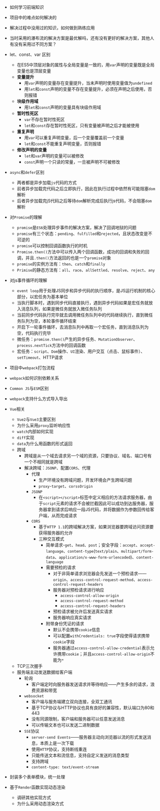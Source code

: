 * 如何学习前端知识
* 项目中的难点如何解决的
* 解决过程中没用过的知识，如何做到熟练应用
* 当时采用的瀑布流的解决方案是最优解吗，还有没有更好的解决方案，其他人有没有采用过不同方案？
* let、const、var 区别
  * 在ES5中顶层对象的属性与全局变量是一致的，用`var`声明的变量既是全局变量也是顶层变量
  * **变量提升**
    * 用`var`声明的变量存在变量提升，当未声明时使用变量值为`undefined`
    * 用`let`和`const`声明的变量不存在变量提升，必须在声明之后使用，否则报错
  * **块级作用域**
    * 用`let`和`const`声明的变量具有块级作用域
  * **暂时性死区**
    * `var`不存在暂时性死区
    * `let`和`const`存在暂时性死区，只有变量被声明之后才能被使用
  * **重复声明**
    * 用`var`可以重复声明变量，后一个变量覆盖前一个变量
    * `let`和`const`不能重复声明变量，否则报错
  * **修改声明的变量**
    * `let`和`var`声明的变量可以被修改
    * `const`声明一个只读的常量，一旦被声明不可被修改
* `async`和`defer`区别
  * 两者都是异步加载`js`代码的方式
  * 前者异步加载完代码之后立即执行，因此在执行过程中依然有可能阻塞`dom`解析
  * 后者异步加载完jS代码之后等待`dom`解析完成后执行js代码，不会阻塞`dom`解析
* 对`Promise`的理解
  * `promise`是`ES6`处理异步事件的解决方案，解决了回调地狱的问题
  * `promise`有三个状态：`pending`、`fulfilled`和`rejected`，且状态改变是不可逆的
  * `promise`可以控制回调函数执行的时机
  * `Promise.then()`方法中可以传入两个回调函数，成功的回调和失败的回调，并且`.then()`方法返回的也是一个`promise`对象
  * `promise`的实例方法有：`then`、`catch`和`finally`
  * `Primise`的静态方法有：`all`、`race`、`allSettled`、`resolve`、`reject`、`any`
* 对js事件循环的理解
  * `event loop`用于处理JS同步和异步代码的执行顺序，是JS运行机制的核心部分，以宏任务为基本单位
  * 当执行脚本时，遇到同步代码直接执行，遇到异步代码如果是宏任务就放入消息队列，如果是微任务就放入微任务队列
  * 当前同步代码执行完毕就去调用微任务队列中的代码继续执行，直到微任务队列为空，本轮事件循环结束
  * 开启下一轮事件循环，去消息队列中再取一个宏任务，直到消息队列为空，代码执行完毕
  * 微任务：`promise.then()`产生的异步任务、`MutationObserver`、`process.nextTick`方法中的回调函数
  * 宏任务：`script`、`Dom`操作、`UI`渲染、用户交互（点击、鼠标事件）、`setTimeout`、HTTP请求
* 项目中`webpack`打包流程
  
* `webpack`如何识别依赖关系
* `Common JS`与`ESM`区别
* `webpack`支持什么方式导入导出
* `Vue`相关
  * `Vue2`与`Vue3`主要区别
  * 为什么采用`proxy`监听响应性
  * `watch`内部如何实现
  * `diff`实现
  * `data`为什么用函数的形式返回
  * 跨域
    * 跨域是从一个域去请求另一个域的资源，只要协议、域名、端口号有一个不相同就是跨域
    * 解决跨域：`JSONP`、配置`CORS`、代理
      * 代理
        * 生产环境没有跨域问题，开发环境会产生跨域问题
        * `proxy`-`target`、`corssOrigin`
      * `JSONP`
        * 在`<script></script>`标签中定义相应的方法请求服务器，由于`script`元素的请求不会被拦截因此可以成功到达服务器，服务器拿到请求后响应一段JS代码，并将数据作为参数回传给客户端，从而完成请求
      * `CORS`
        * 基于`HTTP 1.1`的跨域解决方案，如果浏览器要跨域访问资源要获得服务器的允许
        * 三种交互模式
          * 简单请求-`get`、`head`、`post`；安全字段：`accept`、`accept-language`、`content-type`(`text/plain`、`multipart/form-data`、`application/x-www-form-urlencoded`)、`content-language`
          * 需要预检的请求
            * 对于非简单请求浏览器会先发送一个预检请求——`origin`、`access-control-request-method`、`access-control-request-headers`
            * 服务器对预检请求进行响应
              * `access-control-allow-origin`
              * `access-control-request-method`
              * `access-control-request-headers`
            * 预检请求被允许后发送真实请求
            * 服务器响应真实请求
          * 附带身份凭证的请求
            * 默认不会携带`cookie`信息
            * 可以配置`withCredentials: true`字段使得请求携带`cookie`字段
            * 服务器通过`access-control-allow-credential`表示允许携带`cookie`；并且`access-control-allow-origin`不能为`*`
  * TCP三次握手
  * 服务端主动发送数据给客户端
    * 轮询
      * 客户端定时向服务器发送请求并等待响应——产生多余的请求，浪费资源和带宽
    * `websocket`
      * 客户端与服务端建立双向连接，全双工通讯
      * 基于TCP协议与HTTP协议也具有良好的兼容性，默认端口为80和443
      * 没有同源限制，客户端和服务器可以任意发送消息
      * 可以传输文本也可以发送二进制数据
    * `SSE`协议
      * `server-send Events`——服务器主动向浏览器以流的形式发送消息，本质上是一次下载
      * 使用`HTTP`协议，支持断线重连
      * 只能传送文本和流信息，支持自定义发送的消息类型
      * 支持跨域
      * `content-type: text/event-stream`
* 封装多个表单模块，统一处理
* 基于`Render`函数实现动态渲染
  * 调研其他实现方式
  * 为什么采用动态渲染方式